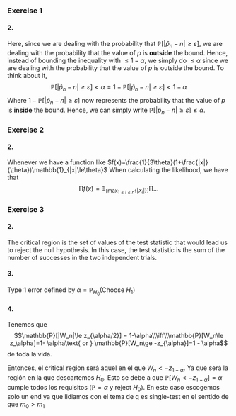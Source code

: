 ### Exercise 1
#### 2. 
Here, since we are dealing with the probability that $\mathbb{P}[|\hat{p}_n-n|\ge \varepsilon]$, we are dealing with the probability that the value of $p$ is **outside** the bound. Hence, instead of bounding the inequality with $\le 1-\alpha$, we simply do $\le\alpha$ since we are dealing with the probability that the value of $p$ is outside the bound.
To think about it,
$$\mathbb{P}[|\hat{p}_n-n|\ge \varepsilon]<\alpha = 1-\mathbb{P}[|\hat{p}_n-n|\ge\varepsilon]< 1- \alpha$$
Where $1-\mathbb{P}[|\hat{p}_n-n|\ge\varepsilon]$ now represents the probability that the value of $p$ is **inside** the bound. Hence, we can simply write $\mathbb{P}[|\hat{p}_n-n|\ge\varepsilon]\le\alpha$.

### Exercise 2
#### 2.
Whenever we have a function like $f(x)=\frac{1}{3\theta}(1+\frac{|x|}{\theta})\mathbb{1}_{|x|\le\theta}$
When calculating the likelihood, we have that 
$$\prod f(x) = \mathbb{1}_{[\max_{1\le i \le n}\{|X_i|\} ]}\prod ...$$

### Exercise 3
#### 2. 
The critical region is the set of values of the test statistic that would lead us to reject the null hypothesis. In this case, the test statistic is the sum of the number of successes in the two independent trials.

#### 3.
Type 1 error defined by $\alpha = \mathbb{P}_{H_0}(\text{Choose }H_1)$

#### 4.
Tenemos que 
$$\mathbb{P}[|W_n|\le z_{\alpha/2}] = 1-\alpha\\\iff\\\mathbb{P}[W_n\le z_\alpha]=1- \alpha\text{ or } \mathbb{P}[W_n\ge -z_{\alpha}]=1 - \alpha$$ 
de toda la vida.

Entonces, el critical region será aquel en el que $W_n\lt -z_{1-\alpha}$. Ya que será la región en la que descartemos $H_0$. Esto se debe a que $\mathbb{P}[W_n<-z_{1-\alpha}] = \alpha$ cumple todos los requisitos ($\mathbb{P}=\alpha$ y reject $H_0$). En este caso escogemos solo un end ya que lidiamos con el tema de q es single-test en el sentido de que $m_0>m_1$
